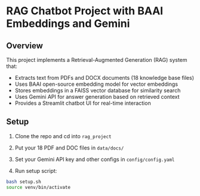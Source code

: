 # RAG Chatbot Project with BAAI Embeddings and Gemini

## Overview

This project implements a Retrieval-Augmented Generation (RAG) system that:

- Extracts text from PDFs and DOCX documents (18 knowledge base files)
- Uses BAAI open-source embedding model for vector embeddings
- Stores embeddings in a FAISS vector database for similarity search
- Uses Gemini API for answer generation based on retrieved context
- Provides a Streamlit chatbot UI for real-time interaction

## Setup

1. Clone the repo and cd into `rag_project`

2. Put your 18 PDF and DOC files in `data/docs/`

3. Set your Gemini API key and other configs in `config/config.yaml`

4. Run setup script:

```bash
bash setup.sh
source venv/bin/activate
